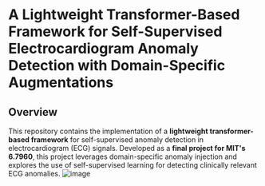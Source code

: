 # **A Lightweight Transformer-Based Framework for Self-Supervised Electrocardiogram Anomaly Detection with Domain-Specific Augmentations**

## **Overview**
This repository contains the implementation of a **lightweight transformer-based framework** for self-supervised anomaly detection in electrocardiogram (ECG) signals. Developed as a **final project for MIT's 6.7960**, this project leverages domain-specific anomaly injection and explores the use of self-supervised learning for detecting clinically relevant ECG anomalies.
![image](https://github.com/user-attachments/assets/8a000f06-ffa2-4948-ae79-7bdb8f22ab55)

